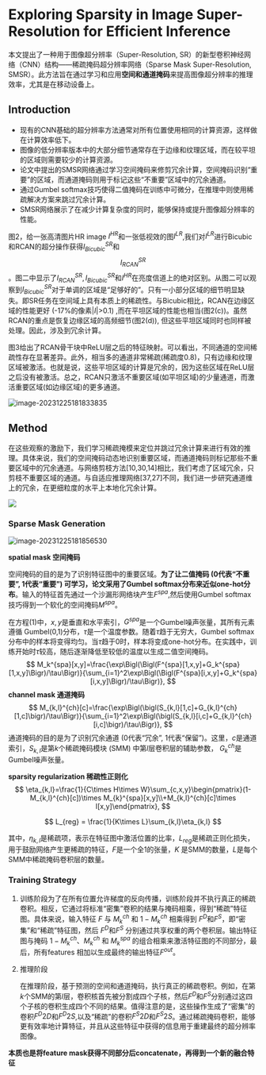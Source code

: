 # Exploring Sparsity in Image Super-Resolution for Efficient Inference



本文提出了一种用于图像超分辨率（Super-Resolution, SR）的新型卷积神经网络（CNN）结构——稀疏掩码超分辨率网络（Sparse Mask Super-Resolution, SMSR）。此方法旨在通过学习和应用**空间和通道掩码**来提高图像超分辨率的推理效率，尤其是在移动设备上。

## Introduction

- 现有的CNN基础的超分辨率方法通常对所有位置使用相同的计算资源，这样做在计算效率低下。
- 图像的低分辨率版本中的大部分细节通常存在于边缘和纹理区域，而在较平坦的区域则需要较少的计算资源。
- 论文中提出的SMSR网络通过学习空间掩码来修剪冗余计算，空间掩码识别“重要”的区域，而通道掩码则用于标记这些“不重要”区域中的冗余通道。
- 通过Gumbel softmax技巧使得二值掩码在训练中可微分，在推理中则使用稀疏解决方案来跳过冗余计算。
- SMSR网络展示了在减少计算复杂度的同时，能够保持或提升图像超分辨率的性能。



图2，给一张高清图片HR image $I^{HR}$和一张低视效的图$I^{LR}$,我们对$I^{LR}$进行Bicubic和RCAN的超分操作获得$I^{SR}_{Bicubic}$和$$I^{SR}_{RCAN}$$。图二中显示了$I^{SR}_{RCAN},I_{Bicubic}^{SR}$和$I^{HR}$在亮度信道上的绝对区别。从图二可以观察到$I_{Bicubic}^{SR}$对于单调的区域是“足够好的”。只有一小部分区域的细节明显缺失。即SR任务在空间域上具有本质上的稀疏性。与Bicubic相比，RCAN在边缘区域的性能更好 (-17%的像素|$I$|>0.1) ,而在平坦区域的性能也相当(图2(c))。虽然RCAN的重点是恢复边缘区域的高频细节(图2(d)), 但这些平坦区域同时也同样被处理。因此，涉及到冗余计算。

 图3给出了RCAN骨干块中ReLU层之后的特征映射。可以看出，不同通道的空间稀疏性存在显著差异。此外，相当多的通道非常稀疏(稀疏度0.8)，只有边缘和纹理区域被激活。也就是说，这些平坦区域的计算是冗余的，因为这些区域在ReLU层之后没有被激活。总之，RCAN只激活不重要区域(如平坦区域)的少量通道，而激活重要区域(如边缘区域)的更多通道。

![image-20231225181833835](https://cdn.jsdelivr.net/gh/J-M-LIU/pic-bed@master//img/image-20231225181833835.png)

## Method

 在这些观察的激励下，我们学习稀疏掩模来定位并跳过冗余计算来进行有效的推理。具体来说，我们的空间掩码动态地识别重要区域，而通道掩码则标记那些不重要区域中的冗余通道。与网络剪枝方法[10,30,14]相比，我们考虑了区域冗余，只剪枝不重要区域的通道。与自适应推理网络[37,27]不同，我们进一步研究通道维上的冗余，在更细粒度的水平上本地化冗余计算。

![](https://img-blog.csdnimg.cn/20210914154610705.png?x-oss-process=image/watermark,type_ZHJvaWRzYW5zZmFsbGJhY2s,shadow_50,text_Q1NETiBAbTBfMzc4NjAwNzY=,size_20,color_FFFFFF,t_70,g_se,x_16)

###  Sparse Mask Generation

![image-20231225181856530](https://cdn.jsdelivr.net/gh/J-M-LIU/pic-bed@master//img/image-20231225181856530.png)

**spatial mask 空间掩码**

空间掩码的目的是为了识别特征图中的重要区域。**为了让二值掩码 (0代表“不重要”, 1代表“重要”) 可学习，论文采用了Gumbel softmax分布来近似one-hot分布**。输入的特征首先通过一个沙漏形网络块产生$F^{spa}$,然后使用Gumbel softmax技巧得到一个软化的空间掩码$M^{spa}$。

在方程(1)中，$x,y$是垂直和水平索引，$G^{spa}$是一个Gumbel噪声张量，其所有元素遵循 Gumbel(0,1)分布，$\tau$是一个温度参数。随着$\tau$趋于无穷大，Gumbel softmax分布中的样本将变得均匀。当$\tau$趋于0时，样本将变成one-hot分布。在实践中，训练开始时$\tau$较高，随后逐渐降低至较低的温度以生成二值空间掩码。
$$
M_k^{spa}[x,y]=\frac{\exp\Bigl(\Bigl(F^{spa}[1,x,y]+G_k^{spa}[1,x,y]\Bigr)/\tau\Bigr)}{\sum_{i=1}^2\exp\Bigl(\Bigl(F^{spa}[i,x,y]+G_k^{spa}[i,x,y]\Bigr)/\tau\Bigr)},
$$
**channel mask 通道掩码**
$$
M_{k,l}^{ch}[c]=\frac{\exp\Bigl(\bigl(S_{k,l}[1,c]+G_{k,l}^{ch}[1,c]\bigr)/\tau\Bigr)}{\sum_{i=1}^2\exp\Bigl(\bigl(S_{k,l}[i,c]+G_{k,l}^{ch}[i,c]\bigr)/\tau\Bigr)},
$$
通道掩码的目的是为了识别冗余通道 (0代表“冗余”, 1代表“保留”)。这里，$c$是通道索引，$S_{k,l}$是第$k$个稀疏掩码模块 (SMM) 中第$l$层卷积层的辅助参数， $G_k^{ch}$是Gumbel噪声张量。

**sparsity regularization 稀疏性正则化**
$$
\eta_{k,l}=\frac{1}{C\times H\times W}\sum_{c,x,y}\begin{pmatrix}(1-M_{k,l}^{ch}[c])\times M_{k}^{spa}[x,y]\\+M_{k,l}^{ch}[c]\times I[x,y]\end{pmatrix},
$$

$$
L_{reg} = \frac{1}{K\times L}\sum_{k,l}\eta_{k,l}
$$

其中，$\eta_{k,l}$是稀疏项，表示在特征图中激活位置的比率，$L_{reg}$是稀疏正则化损失，用于鼓励网络产生更稀疏的特征，$F$是一个全1的张量，$K$ 是SMM的数量，$L$是每个SMM中稀疏掩码卷积层的数量。



### Training Strategy

1. 训练阶段为了在所有位置允许梯度的反向传播，训练阶段并不执行真正的稀疏卷积。相反，它通过将标准“密集”卷积的结果与掩码相乘，得到“稀疏”特征图。具体来说，输入特征 $F$ 与 $M_k^{ch}$ 和 $1-M_k^{ch}$ 相乘得到 $F^D$和$F^S$，即“密集”和“稀疏”特征图，然后 $F^D$和$F^S$ 分别通过共享权重的两个卷积层。输出特征图与掩码 $1-M_k^{ch}$、$M_k^{ch}$ 和 $M_k^{spa}$ 的组合相乘来激活特征图的不同部分，最后，所有features 相加以生成最终的输出特征$F^{out}$。

2. 推理阶段

   在推理阶段，基于预测的空间和通道掩码，执行真正的稀疏卷积。例如，在第$k$个SMM的第$l$层，卷积核首先被分割成四个子核，然后$F^D$和$F^S$分别通过这四个子核的卷积生成四个不同的结果。值得注意的是，这些操作生成了“密集”的卷积$F^D2D$和$F^D2S$,以及“稀疏”的卷积$F^S2D$和$F^S2S$。通过稀疏掩码卷积，能够更有效率地计算特征，并且从这些特征中获得的信息用于重建最终的超分辨率图像。

**本质也是将feature mask获得不同部分后concatenate，再得到一个新的融合特征**
